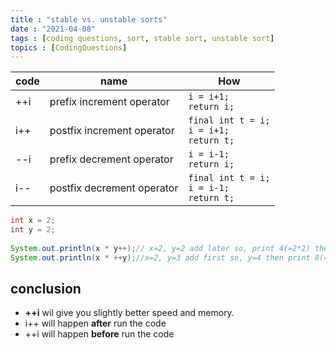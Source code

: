 ```yaml
---
title : "stable vs. unstable sorts"
date : "2021-04-08"
tags : [coding questions, sort, stable sort, unstable sort]
topics : [CodingQuestions]
---
```


|code|name|How|
|---|---|---|
++i|prefix increment operator|`i = i+1;`<br>`return i;`|
i++|postfix increment operator|`final int t = i;` <br> `i = i+1;` <br>`return t;`|
--i|prefix decrement operator|`i = i-1;`<br>`return i;`|
i--|postfix decrement operator|`final int t = i;` <br> `i = i-1;` <br>`return t;`|




```java
int x = 2;
int y = 2;
  
System.out.println(x * y++);// x=2, y=2 add later so, print 4(=2*2) then y =3
System.out.println(x * ++y);//x=2, y=3 add first so, y=4 then print 8(=2*4)
```

## conclusion

- **++i** wil give you slightly better speed and memory. 
- i++ will happen **after** run the code
- ++i will happen **before** run the code